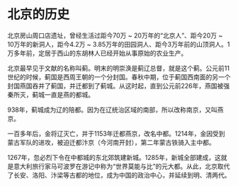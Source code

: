 # 北京的历史

北京房山周口店遗址，曾经生活过距今70万 ~ 20万年的“北京人”、距今20万 ~ 10万年的新洞人，距今4.2万 ~ 3.85万年的田园洞人、距今3万年前的山顶洞人。1万多年前，定居于西山的东胡林人已经开始从事原始的农业生产。

北京最早见于文献的名称叫蓟。明末的明崇涣是蓟辽总督，就是这个蓟。公元前11世纪的时候，蓟国是西周王朝的一个分封国。春秋中期，位于蓟国西南面的另一个封国燕国吞并了蓟国，并迁都到了蓟城。从这时起，直到公元前226年，燕国被强秦所灭，蓟城一直是燕的都城。

938年，蓟城成为辽的陪都。因为在辽统治区域的南部，所以改称南京，又叫燕京。

一百多年后，金将辽灭亡，并于1153年迁都燕京，改名中都。1214年，金因受到蒙古军队的进攻，被迫迁都汴京（今河南开封），第二年蒙古铁骑入主中都。

1267年，忽必烈下令在中都城的东北郊筑建新城。1285年，新城全部建成，这就是意大利旅行家马可波罗在游记中称为“世界莫能与比”的元大都。从此，北京取代了长安、洛阳、汴梁等古都的地位，成为中国的政治中心，并延续到明、清两代。